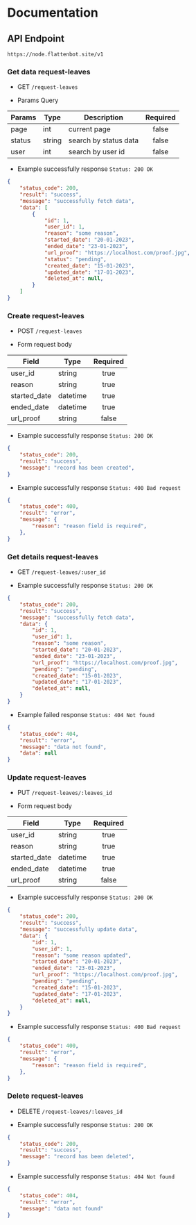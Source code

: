 # Documentation

## API Endpoint

```
https://node.flattenbot.site/v1
```

### Get data request-leaves

- GET `/request-leaves`

- Params Query

| **Params**     | **Type**     | **Description**       | **Required** |
| -------------  | ------------ | --------------------- | :----------: |
| page           | int          | current page          | false        |
| status         | string       | search by status data | false        |
| user           | int          | search by user id     | false        |

- Example successfully response `Status: 200 OK`

```json
{
    "status_code": 200,
    "result": "success",
    "message": "successfully fetch data",
    "data": [
        {
            "id": 1,
            "user_id": 1,
            "reason": "some reason",
            "started_date": "20-01-2023",
            "ended_date": "23-01-2023",
            "url_proof": "https://localhost.com/proof.jpg",
            "status": "pending",
            "created_date": "15-01-2023",
            "updated_date": "17-01-2023",
            "deleted_at": null,
        }
    ]
}
```

### Create request-leaves

- POST `/request-leaves`

- Form request body

| **Field**     | **Type**    | **Required** |
| ------------- | ----------  | :----------: |
| user_id       | string      | true         |
| reason        | string      | true         | 
| started_date  | datetime    | true         |
| ended_date    | datetime    | true         |
| url_proof     | string      | false        |

- Example successfully response `Status: 200 OK`

```json
{
    "status_code": 200,
    "result": "success",
    "message": "record has been created",
}
```

- Example successfully response `Status: 400 Bad request`

```json
{
    "status_code": 400,
    "result": "error",
    "message": {
        "reason": "reason field is required",
    },
}
```

### Get details request-leaves

- GET `/request-leaves/:user_id`

- Example successfully response `Status: 200 OK`

```json
{
    "status_code": 200,
    "result": "success",
    "message": "successfully fetch data",
    "data": {
        "id": 1,
        "user_id": 1,
        "reason": "some reason",
        "started_date": "20-01-2023",
        "ended_date": "23-01-2023",
        "url_proof": "https://localhost.com/proof.jpg",
        "pending": "pending",
        "created_date": "15-01-2023",
        "updated_date": "17-01-2023",
        "deleted_at": null,
    }
}
```

- Example failed response `Status: 404 Not found`

```json
{
    "status_code": 404,
    "result": "error",
    "message": "data not found",
    "data": null
}
```

### Update request-leaves

- PUT `/request-leaves/:leaves_id`

- Form request body

| **Field**     | **Type**    | **Required** |
| ------------- | ----------  | :----------: |
| user_id       | string      | true         |
| reason        | string      | true         | 
| started_date  | datetime    | true         |
| ended_date    | datetime    | true         |
| url_proof     | string      | false        |

- Example successfully response `Status: 200 OK`

```json
{
    "status_code": 200,
    "result": "success",
    "message": "successfully update data",
    "data": {
        "id": 1,
        "user_id": 1,
        "reason": "some reason updated",
        "started_date": "20-01-2023",
        "ended_date": "23-01-2023",
        "url_proof": "https://localhost.com/proof.jpg",
        "pending": "pending",
        "created_date": "15-01-2023",
        "updated_date": "17-01-2023",
        "deleted_at": null,
    }
}
```

- Example successfully response `Status: 400 Bad request`

```json
{
    "status_code": 400,
    "result": "error",
    "message": {
        "reason": "reason field is required",
    },
}
```

### Delete request-leaves

- DELETE `/request-leaves/:leaves_id`

- Example successfully response `Status: 200 OK`

```json
{
    "status_code": 200,
    "result": "success",
    "message": "record has been deleted",
}
```

- Example successfully response `Status: 404 Not found`

```json
{
    "status_code": 404,
    "result": "error",
    "message": "data not found"
}